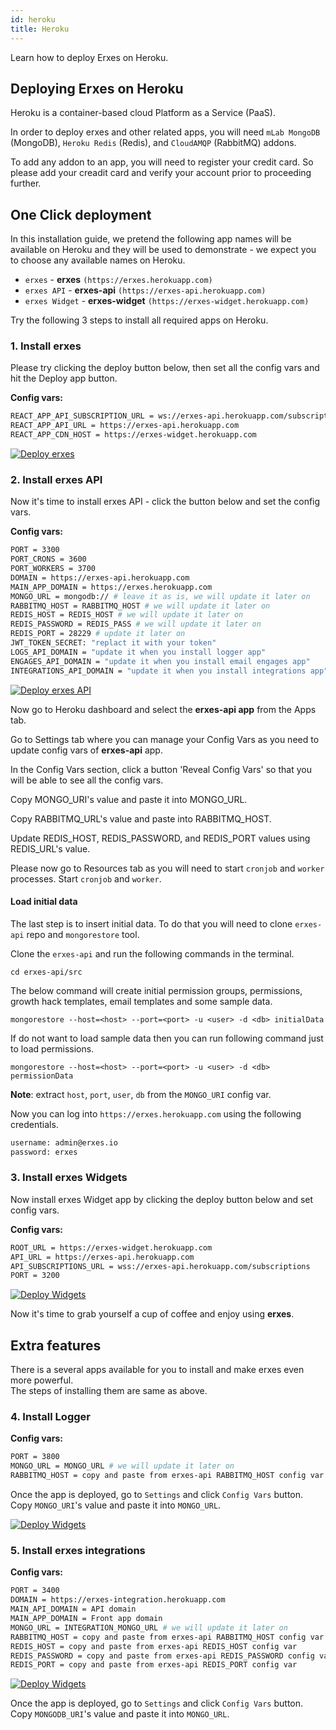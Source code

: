 ```yaml
---
id: heroku
title: Heroku
---
```


Learn how to deploy Erxes on Heroku.

## Deploying Erxes on Heroku

Heroku is a container-based cloud Platform as a Service (PaaS).

In order to deploy erxes and other related apps, you will need `mLab MongoDB` (MongoDB), `Heroku Redis` (Redis), and `CloudAMQP` (RabbitMQ) addons.

To add any addon to an app, you will need to register your credit card. So please add your creadit card and verify your account prior to proceeding further.

## One Click deployment

In this installation guide, we pretend the following app names will be available on Heroku and they will be used to demonstrate - we expect you to choose any available names on Heroku.

- `erxes` - **erxes** `(https://erxes.herokuapp.com)`
- `erxes API` - **erxes-api** `(https://erxes-api.herokuapp.com)`
- `erxes Widget` - **erxes-widget** `(https://erxes-widget.herokuapp.com)`

Try the following 3 steps to install all required apps on Heroku.

### 1. Install erxes

Please try clicking the deploy button below, then set all the config vars and hit the Deploy app button.

**Config vars:**

```sh
REACT_APP_API_SUBSCRIPTION_URL = ws://erxes-api.herokuapp.com/subscriptions
REACT_APP_API_URL = https://erxes-api.herokuapp.com
REACT_APP_CDN_HOST = https://erxes-widget.herokuapp.com
```

[![Deploy erxes](https://www.herokucdn.com/deploy/button.svg#heroku "Deploy erxes")](https://heroku.com/deploy?template=https://github.com/erxes/erxes/tree/develop)

### 2. Install erxes API

Now it's time to install erxes API - click the button below and set the config vars.

**Config vars:**

```sh
PORT = 3300
PORT_CRONS = 3600
PORT_WORKERS = 3700
DOMAIN = https://erxes-api.herokuapp.com
MAIN_APP_DOMAIN = https://erxes.herokuapp.com
MONGO_URL = mongodb:// # leave it as is, we will update it later on
RABBITMQ_HOST = RABBITMQ_HOST # we will update it later on
REDIS_HOST = REDIS_HOST # we will update it later on
REDIS_PASSWORD = REDIS_PASS # we will update it later on
REDIS_PORT = 28229 # update it later on
JWT_TOKEN_SECRET: "replact it with your token"
LOGS_API_DOMAIN = "update it when you install logger app"
ENGAGES_API_DOMAIN = "update it when you install email engages app"
INTEGRATIONS_API_DOMAIN = "update it when you install integrations app"
```

[![Deploy erxes API](https://www.herokucdn.com/deploy/button.svg#heroku "Deploy erxes API")](https://heroku.com/deploy?template=https://github.com/erxes/erxes-api/tree/develop)

Now go to Heroku dashboard and select the **erxes-api app** from the Apps tab.

Go to Settings tab where you can manage your Config Vars as you need to update config vars of **erxes-api** app.

In the Config Vars section, click a button 'Reveal Config Vars' so that you will be able to see all the config vars.

Copy MONGO_URI's value and paste it into MONGO_URL.

Copy RABBITMQ_URL's value and paste into RABBITMQ_HOST.

Update REDIS_HOST, REDIS_PASSWORD, and REDIS_PORT values using REDIS_URL's value.

Please now go to Resources tab as you will need to start `cronjob` and `worker` processes.
Start `cronjob` and `worker`.

#### Load initial data

The last step is to insert initial data. To do that you will need to clone `erxes-api` repo and `mongorestore` tool.

Clone the `erxes-api` and run the following commands in the terminal.

`cd erxes-api/src`

The below command will create initial permission groups, permissions, growth hack templates, email templates and some sample data.

`mongorestore --host=<host> --port=<port> -u <user> -d <db> initialData`

If do not want to load sample data then you can run following command just to load permissions.

`mongorestore --host=<host> --port=<port> -u <user> -d <db> permissionData`

**Note**: extract `host`, `port`, `user`, `db` from the `MONGO_URI` config var.

Now you can log into `https://erxes.herokuapp.com` using the following credentials.

```sh
username: admin@erxes.io
password: erxes
```

### 3. Install erxes Widgets

Now install erxes Widget app by clicking the deploy button below and set config vars.

**Config vars:**

```sh
ROOT_URL = https://erxes-widget.herokuapp.com
API_URL = https://erxes-api.herokuapp.com
API_SUBSCRIPTIONS_URL = wss://erxes-api.herokuapp.com/subscriptions
PORT = 3200
```

[![Deploy Widgets](https://www.herokucdn.com/deploy/button.svg#heroku "Deploy erxes Widgets")](https://heroku.com/deploy?template=https://github.com/batnasan/erxes-widgets-heroku-button)

Now it's time to grab yourself a cup of coffee and enjoy using **erxes**.

## Extra features

There is a several apps available for you to install and make erxes even more powerful.  
The steps of installing them are same as above.

### 4. Install Logger

**Config vars:**

```sh
PORT = 3800
MONGO_URL = MONGO_URL # we will update it later on
RABBITMQ_HOST = copy and paste from erxes-api RABBITMQ_HOST config var
```

Once the app is deployed, go to `Settings` and click `Config Vars` button.  
Copy `MONGO_URI`'s value and paste it into `MONGO_URL`.

[![Deploy Widgets](https://www.herokucdn.com/deploy/button.svg#heroku "Deploy erxes integrations")](https://heroku.com/deploy?template=https://github.com/batnasan/erxes-logger-heroku-button)

### 5. Install erxes integrations

**Config vars:**

```sh
PORT = 3400
DOMAIN = https://erxes-integration.herokuapp.com
MAIN_API_DOMAIN = API domain
MAIN_APP_DOMAIN = Front app domain
MONGO_URL = INTEGRATION_MONGO_URL # we will update it later on
RABBITMQ_HOST = copy and paste from erxes-api RABBITMQ_HOST config var
REDIS_HOST = copy and paste from erxes-api REDIS_HOST config var
REDIS_PASSWORD = copy and paste from erxes-api REDIS_PASSWORD config var
REDIS_PORT = copy and paste from erxes-api REDIS_PORT config var
```

[![Deploy Widgets](https://www.herokucdn.com/deploy/button.svg#heroku "Deploy erxes integrations")](https://heroku.com/deploy?template=https://github.com/erxes/erxes-integrations/tree/develop)

Once the app is deployed, go to `Settings` and click `Config Vars` button.  
Copy `MONGODB_URI`'s value and paste it into `MONGO_URL`.
